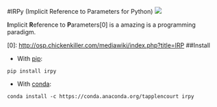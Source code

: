 #IRPy (Implicit Reference to Parameters for Python)
![](https://zippy.gfycat.com/SarcasticOpenHedgehog.gif)

**I**mplicit **R**eference to **P**arameters\[0\] is a amazing is a programming paradigm.

\[0\]: http://osp.chickenkiller.com/mediawiki/index.php?title=IRP
##Install
- With [pip](https://pip.pypa.io/en/stable/):
```
pip install irpy
```
- With [conda](http://conda.pydata.org/docs/): 
```
conda install -c https://conda.anaconda.org/tapplencourt irpy
```
